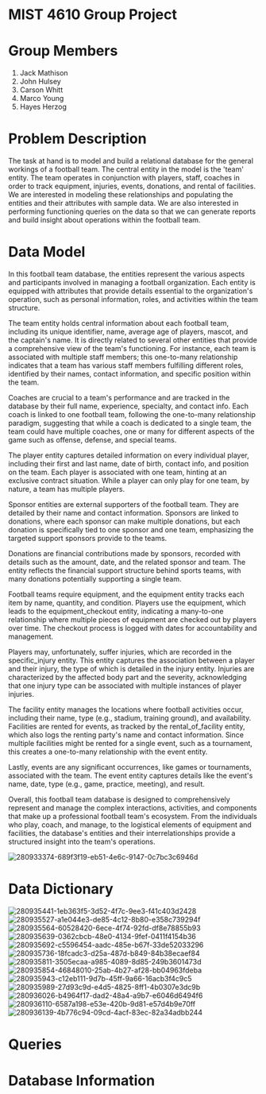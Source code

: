 # MIST 4610 Group Project

# Group Members
1. Jack Mathison
2. John Hulsey
3. Carson Whitt
4. Marco Young
5. Hayes Herzog

# Problem Description

The task at hand is to model and build a relational database for the general workings of a football team. The central entity in the model is the 'team' entity. The team operates in conjunction with players, staff, coaches in order to track equipment, injuries, events, donations, and rental of facilities. We are interested in modeling these relationships and populating the entities and their attributes with sample data. We are also interested in performing functioning queries on the data so that we can generate reports and build insight about operations within the football team.

# Data Model

In this football team database, the entities represent the various aspects and participants involved in managing a football organization. Each entity is equipped with attributes that provide details essential to the organization's operation, such as personal information, roles, and activities within the team structure.

The team entity holds central information about each football team, including its unique identifier, name, average age of players, mascot, and the captain's name. It is directly related to several other entities that provide a comprehensive view of the team's functioning. For instance, each team is associated with multiple staff members; this one-to-many relationship indicates that a team has various staff members fulfilling different roles, identified by their names, contact information, and specific position within the team.

Coaches are crucial to a team's performance and are tracked in the database by their full name, experience, specialty, and contact info. Each coach is linked to one football team, following the one-to-many relationship paradigm, suggesting that while a coach is dedicated to a single team, the team could have multiple coaches, one or many for different aspects of the game such as offense, defense, and special teams.

The player entity captures detailed information on every individual player, including their first and last name, date of birth, contact info, and position on the team. Each player is associated with one team, hinting at an exclusive contract situation. While a player can only play for one team, by nature, a team has multiple players.

Sponsor entities are external supporters of the football team. They are detailed by their name and contact information. Sponsors are linked to donations, where each sponsor can make multiple donations, but each donation is specifically tied to one sponsor and one team, emphasizing the targeted support sponsors provide to the teams.

Donations are financial contributions made by sponsors, recorded with details such as the amount, date, and the related sponsor and team. The entity reflects the financial support structure behind sports teams, with many donations potentially supporting a single team.

Football teams require equipment, and the equipment entity tracks each item by name, quantity, and condition. Players use the equipment, which leads to the equipment_checkout entity, indicating a many-to-one relationship where multiple pieces of equipment are checked out by players over time. The checkout process is logged with dates for accountability and management.

Players may, unfortunately, suffer injuries, which are recorded in the specific_injury entity. This entity captures the association between a player and their injury, the type of which is detailed in the injury entity. Injuries are characterized by the affected body part and the severity, acknowledging that one injury type can be associated with multiple instances of player injuries.

The facility entity manages the locations where football activities occur, including their name, type (e.g., stadium, training ground), and availability. Facilities are rented for events, as tracked by the rental_of_facility entity, which also logs the renting party's name and contact information. Since multiple facilities might be rented for a single event, such as a tournament, this creates a one-to-many relationship with the event entity.

Lastly, events are any significant occurrences, like games or tournaments, associated with the team. The event entity captures details like the event's name, date, type (e.g., game, practice, meeting), and result.

Overall, this football team database is designed to comprehensively represent and manage the complex interactions, activities, and components that make up a professional football team's ecosystem. From the individuals who play, coach, and manage, to the logistical elements of equipment and facilities, the database's entities and their interrelationships provide a structured insight into the team's operations.

![280933374-689f3f19-eb51-4e6c-9147-0c7bc3c6946d](https://github.com/JackMathison/tissue/assets/148248948/fc1fb6d6-86b9-4368-accd-3b3ce0362f1b)

# Data Dictionary

![280935441-1eb363f5-3d52-4f7c-9ee3-f41c403d2428](https://github.com/JackMathison/tissue/assets/148248948/14c6ed8b-8537-4bed-9061-4958c8669d68)
![280935527-a1e044e3-de85-4c12-8b80-e358c739294f](https://github.com/JackMathison/tissue/assets/148248948/39f6eedf-dc93-4aaa-aeae-e81886655dd8)
![280935564-60528420-6ece-4f74-92fd-df8e78855b93](https://github.com/JackMathison/tissue/assets/148248948/c191ec9c-5804-4062-b319-c284d4f1ae15)
![280935639-0362cbcb-48e0-4134-9fef-0411f4154b36](https://github.com/JackMathison/tissue/assets/148248948/6c0421e6-e7ad-4571-82f8-acd1643af214)
![280935692-c5596454-aadc-485e-b67f-33de52033296](https://github.com/JackMathison/tissue/assets/148248948/4eb0ca37-de45-42dd-a71d-4c6e3a8adc83)
![280935736-18fcadc3-d25a-487d-b849-84b38ecaef84](https://github.com/JackMathison/tissue/assets/148248948/7fcff337-9847-4466-bb29-7f0f49351e83)
![280935811-3505ecaa-a985-4089-8d85-249b3601473d](https://github.com/JackMathison/tissue/assets/148248948/e339028c-5fb9-4f4f-b99b-44545d7136fb)
![280935854-46848010-25ab-4b27-af28-bb04963fdeba](https://github.com/JackMathison/tissue/assets/148248948/a6c9aadd-18c4-4a42-9dd6-b332f29418d2)
![280935943-c12eb111-9d7b-45ff-9a66-16acb3f4c9c5](https://github.com/JackMathison/tissue/assets/148248948/b4e293ba-0f19-413f-a5a6-1e894b8907e5)
![280935989-27d93c9d-e4d5-4825-8ff1-4b0307e3dc9b](https://github.com/JackMathison/tissue/assets/148248948/bb21375a-ee6b-486f-9b95-fbc1b40e5e3e)
![280936026-b4964f17-dad2-48a4-a9b7-e6046d6494f6](https://github.com/JackMathison/tissue/assets/148248948/0344f131-2f36-492c-bc8b-68ea13fa0d9b)
![280936110-6587a198-e53e-420b-9d81-e57d4b9e70ff](https://github.com/JackMathison/tissue/assets/148248948/8e009fed-f047-46b3-aeca-aa33473215e7)
![280936139-4b776c94-09cd-4acf-83ec-82a34adbb244](https://github.com/JackMathison/tissue/assets/148248948/f7a72114-dedb-43eb-b934-3c911d33e29a)

# Queries

# Database Information
